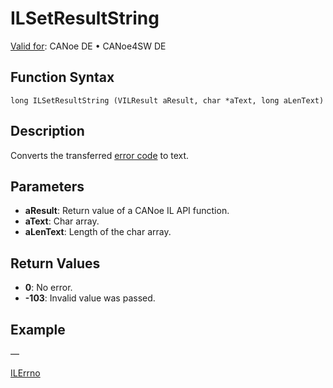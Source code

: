 # ILSetResultString

[Valid for](../../../Shared/FeatureAvailability.md): CANoe DE • CANoe4SW DE

## Function Syntax

```
long ILSetResultString (VILResult aResult, char *aText, long aLenText)
```

## Description

Converts the transferred [error code](../../../CANoeCANalyzer/LibrariesPackages/VectorILCAN/VectorILCANErrorCodes.md) to text.

## Parameters

- **aResult**: Return value of a CANoe IL API function.
- **aText**: Char array.
- **aLenText**: Length of the char array.

## Return Values

- **0**: No error.
- **-103**: Invalid value was passed.

## Example

—

[ILErrno](CAPLfunctionILErrno.md)
